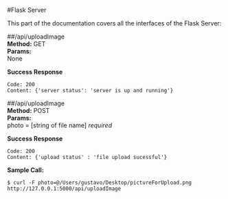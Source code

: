 #Flask Server

This part of the documentation covers all the interfaces of the Flask Server:

##/api/uploadImage  
**Method:**
GET  
**Params:**  
None

**Success Response**
```
Code: 200    
Content: {'server status': 'server is up and running'}
```

##/api/uploadImage  
**Method:**
POST  
**Params:**  
photo = [string of file name] _required_

**Success Response**
```
Code: 200
Content: {'upload status' : 'file upload sucessful'}
```

**Sample Call:**
```
$ curl -F photo=@/Users/gustavo/Desktop/pictureForUpload.png http://127.0.0.1:5000/api/uploadImage
```
